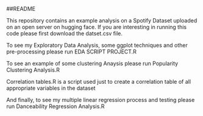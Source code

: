 ##README 

This repository contains an example analysis on a Spotify Dataset uploaded on an open server on hugging face. If you are interesting in running this code please first download the datset.csv file. 

To see my Exploratory Data Analysis, some ggplot techniques and other pre-processing please run EDA SCRIPT PROJECT.R

To see an example of some clustering Anaysis please run Popularity Clustering Analysis.R

Correlation tables.R is a script used just to create a correlation table of all appropriate variables in the dataset

And finally, to see my multiple linear regression process and testing please run Danceability Regression Analysis.R

